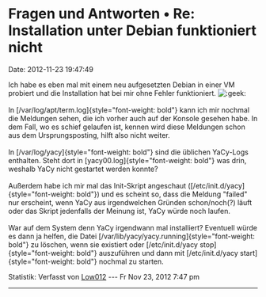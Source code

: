Fragen und Antworten • Re: Installation unter Debian funktioniert nicht
=======================================================================

Date: 2012-11-23 19:47:49

Ich habe es eben mal mit einem neu aufgesetzten Debian in einer VM
probiert und die Installation hat bei mir ohne Fehler funktioniert.
![:geek:](http://forum.yacy-websuche.de/images/smilies/icon_e_geek.gif "Geek")\
\
In [/var/log/apt/term.log]{style="font-weight: bold"} kann ich mir
nochmal die Meldungen sehen, die ich vorher auch auf der Konsole gesehen
habe. In dem Fall, wo es schief gelaufen ist, kennen wird diese
Meldungen schon aus dem Ursprungsposting, hilft also nicht weiter.\
\
In [/var/log/yacy]{style="font-weight: bold"} sind die üblichen
YaCy-Logs enthalten. Steht dort in
[yacy00.log]{style="font-weight: bold"} was drin, weshalb YaCy nicht
gestartet werden konnte?\
\
Außerdem habe ich mir mal das Init-Skript angeschaut
([/etc/init.d/yacy]{style="font-weight: bold"}) und es scheint so, dass
die Meldung \"failed\" nur erscheint, wenn YaCy aus irgendwelchen
Gründen schon/noch(?) läuft oder das Skript jedenfalls der Meinung ist,
YaCy würde noch laufen.\
\
War auf dem System denn YaCy irgendwann mal installiert? Eventuell würde
es dann ja helfen, die Datei
[/var/lib/yacy/yacy.running]{style="font-weight: bold"} zu löschen, wenn
sie existiert oder [/etc/init.d/yacy stop]{style="font-weight: bold"}
auszuführen und dann mit [/etc/init.d/yacy
start]{style="font-weight: bold"} nochmal zu starten.

Statistik: Verfasst von
[Low012](http://forum.yacy-websuche.de/memberlist.php?mode=viewprofile&u=62)
--- Fr Nov 23, 2012 7:47 pm

------------------------------------------------------------------------
